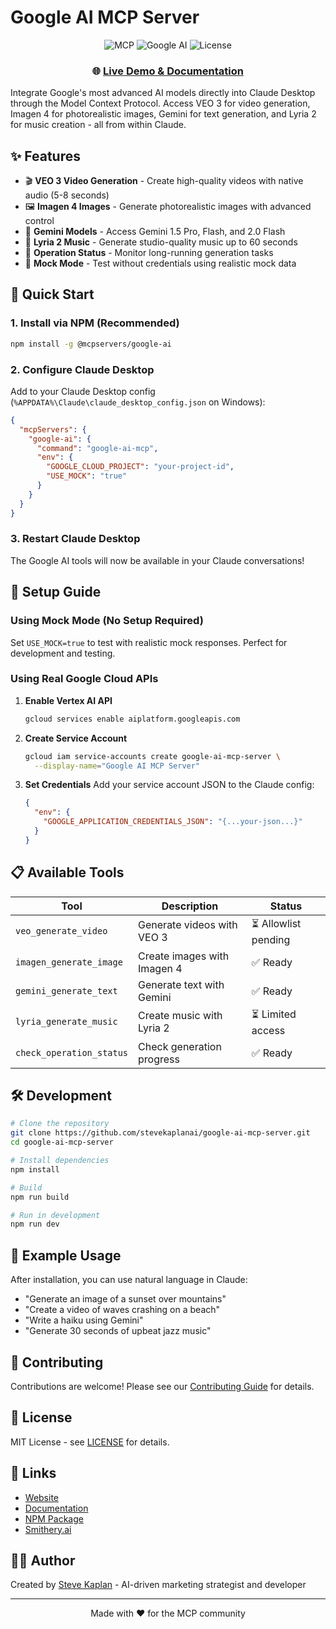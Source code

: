# Google AI MCP Server

<div align="center">
  <img src="https://img.shields.io/badge/MCP-Model%20Context%20Protocol-blue" alt="MCP">
  <img src="https://img.shields.io/badge/Google%20AI-VEO%203%20|%20Imagen%204%20|%20Gemini%20|%20Lyria%202-4285F4" alt="Google AI">
  <img src="https://img.shields.io/badge/License-MIT-green" alt="License">
</div>

<div align="center">
  <h3>🌐 <a href="https://google-ai-mcp-website.vercel.app/">Live Demo & Documentation</a></h3>
</div>

Integrate Google's most advanced AI models directly into Claude Desktop through the Model Context Protocol. Access VEO 3 for video generation, Imagen 4 for photorealistic images, Gemini for text generation, and Lyria 2 for music creation - all from within Claude.

## ✨ Features

- 🎬 **VEO 3 Video Generation** - Create high-quality videos with native audio (5-8 seconds)
- 🖼️ **Imagen 4 Images** - Generate photorealistic images with advanced control
- 💬 **Gemini Models** - Access Gemini 1.5 Pro, Flash, and 2.0 Flash
- 🎵 **Lyria 2 Music** - Generate studio-quality music up to 60 seconds
- 🔄 **Operation Status** - Monitor long-running generation tasks
- 🧪 **Mock Mode** - Test without credentials using realistic mock data

## 🚀 Quick Start

### 1. Install via NPM (Recommended)
```bash
npm install -g @mcpservers/google-ai
```

### 2. Configure Claude Desktop

Add to your Claude Desktop config (`%APPDATA%\Claude\claude_desktop_config.json` on Windows):

```json
{
  "mcpServers": {
    "google-ai": {
      "command": "google-ai-mcp",
      "env": {
        "GOOGLE_CLOUD_PROJECT": "your-project-id",
        "USE_MOCK": "true"
      }
    }
  }
}
```

### 3. Restart Claude Desktop

The Google AI tools will now be available in your Claude conversations!

## 🔧 Setup Guide

### Using Mock Mode (No Setup Required)
Set `USE_MOCK=true` to test with realistic mock responses. Perfect for development and testing.

### Using Real Google Cloud APIs

1. **Enable Vertex AI API**
   ```bash
   gcloud services enable aiplatform.googleapis.com
   ```

2. **Create Service Account**
   ```bash
   gcloud iam service-accounts create google-ai-mcp-server \
     --display-name="Google AI MCP Server"
   ```

3. **Set Credentials**
   Add your service account JSON to the Claude config:
   ```json
   {
     "env": {
       "GOOGLE_APPLICATION_CREDENTIALS_JSON": "{...your-json...}"
     }
   }
   ```

## 📋 Available Tools

| Tool | Description | Status |
|------|-------------|---------|
| `veo_generate_video` | Generate videos with VEO 3 | ⏳ Allowlist pending |
| `imagen_generate_image` | Create images with Imagen 4 | ✅ Ready |
| `gemini_generate_text` | Generate text with Gemini | ✅ Ready |
| `lyria_generate_music` | Create music with Lyria 2 | ⏳ Limited access |
| `check_operation_status` | Check generation progress | ✅ Ready |

## 🛠️ Development

```bash
# Clone the repository
git clone https://github.com/stevekaplanai/google-ai-mcp-server.git
cd google-ai-mcp-server

# Install dependencies
npm install

# Build
npm run build

# Run in development
npm run dev
```

## 📝 Example Usage

After installation, you can use natural language in Claude:

- "Generate an image of a sunset over mountains"
- "Create a video of waves crashing on a beach"
- "Write a haiku using Gemini"
- "Generate 30 seconds of upbeat jazz music"

## 🤝 Contributing

Contributions are welcome! Please see our [Contributing Guide](CONTRIBUTING.md) for details.

## 📄 License

MIT License - see [LICENSE](LICENSE) for details.

## 🔗 Links

- [Website](https://google-ai-mcp-website.vercel.app/)
- [Documentation](https://google-ai-mcp-website.vercel.app/#installation)
- [NPM Package](https://www.npmjs.com/package/@mcpservers/google-ai)
- [Smithery.ai](https://smithery.ai/server/@mcpservers/google-ai)

## 👨‍💻 Author

Created by [Steve Kaplan](https://github.com/stevekaplanai) - AI-driven marketing strategist and developer

---

<div align="center">
  Made with ❤️ for the MCP community
</div>
